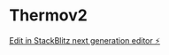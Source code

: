 # Thermov2

[Edit in StackBlitz next generation editor ⚡️](https://stackblitz.com/~/github.com/ReptilePvP/Thermov2)